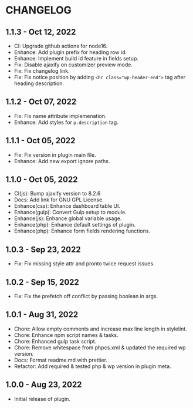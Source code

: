 # CHANGELOG

## 1.1.3 - Oct 12, 2022

-   CI: Upgrade github actions for node16.
-   Enhance: Add plugin prefix for heading row id.
-   Enhance: Implement build id feature in fields setup.
-   Fix: Disable ajaxify on customizer preview mode.
-   Fix: Fix changelog link.
-   Fix: Fix notice position by adding `<hr class="wp-header-end">` tag after heading description.

## 1.1.2 - Oct 07, 2022

-   Fix: Fix name attribute implemenation.
-   Enhance: Add styles for `p.description` tag.

## 1.1.1 - Oct 05, 2022

-   Fix: Fix version in plugin main file.
-   Enhance: Add new export ignore paths.

## 1.1.0 - Oct 05, 2022

-   CI(js): Bump ajaxify version to 8.2.6
-   Docs: Add link for GNU GPL License.
-   Enhance(css): Enhance dashboard table UI.
-   Enhance(gulp): Convert Gulp setup to module.
-   Enhance(js): Enhance global variable usage.
-   Enhance(php): Enhance default settings of plugin.
-   Enhance(php): Enhance form fields rendering functions.

## 1.0.3 - Sep 23, 2022

-   Fix: Fix missing style attr and pronto twice request issues.

## 1.0.2 - Sep 15, 2022

-   Fix: Fix the prefetch off conflict by passing boolean in args.

## 1.0.1 - Aug 31, 2022

-   Chore: Allow empty comments and increase max line length in stylelint.
-   Chore: Enhance npm script names & tasks.
-   Chore: Enhanced gulp task script.
-   Chore: Remove whitespace from phpcs.xml & updated the required wp version.
-   Docs: Format readme.md with prettier.
-   Refactor: Add required & tested php & wp version in plugin meta.

## 1.0.0 - Aug 23, 2022

-   Initial release of plugin.
